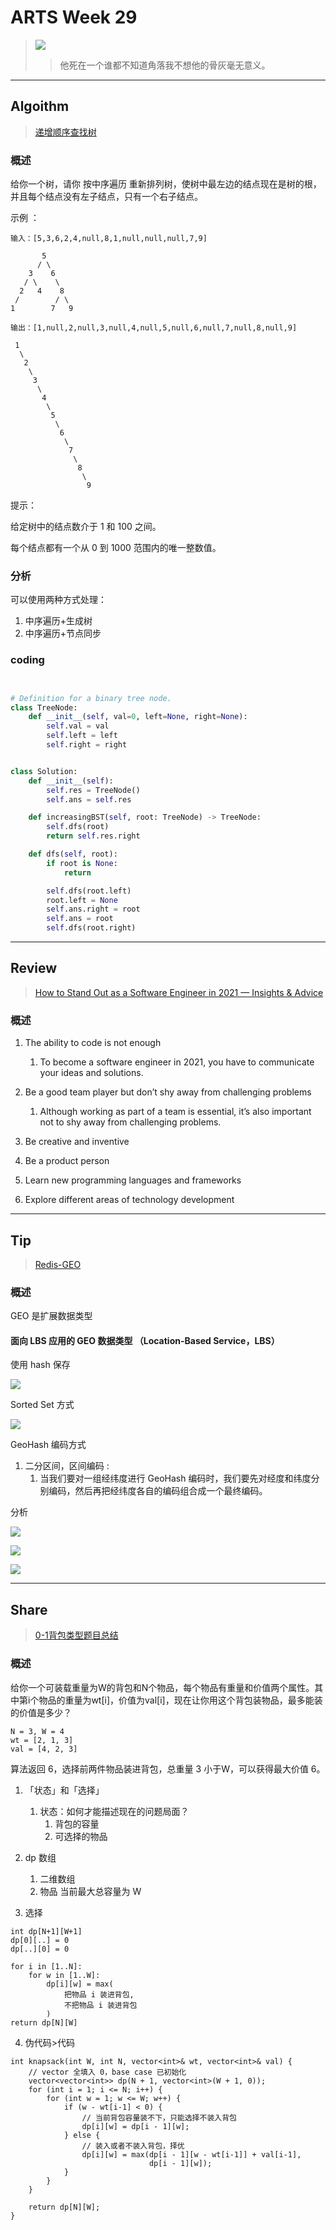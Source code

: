 # ARTS Week 29

> ![](https://github.com/Carmenliukang/ARTS/blob/master/image/29/1.jpeg)
>> 他死在一个谁都不知道角落我不想他的骨灰毫无意义。

***

## Algoithm

> [递增顺序查找树](https://leetcode-cn.com/problems/increasing-order-search-tree/)

### 概述

给你一个树，请你 按中序遍历 重新排列树，使树中最左边的结点现在是树的根，并且每个结点没有左子结点，只有一个右子结点。

示例 ：

    输入：[5,3,6,2,4,null,8,1,null,null,null,7,9]
    
           5
          / \
        3    6
       / \    \
      2   4    8
     /        / \ 
    1        7   9
    
    输出：[1,null,2,null,3,null,4,null,5,null,6,null,7,null,8,null,9]
    
     1
      \
       2
        \
         3
          \
           4
            \
             5
              \
               6
                \
                 7
                  \
                   8
                    \
                     9  

提示：

给定树中的结点数介于 1 和 100 之间。

每个结点都有一个从 0 到 1000 范围内的唯一整数值。

### 分析

可以使用两种方式处理：

1. 中序遍历+生成树
2. 中序遍历+节点同步

### coding

```python


# Definition for a binary tree node.
class TreeNode:
    def __init__(self, val=0, left=None, right=None):
        self.val = val
        self.left = left
        self.right = right


class Solution:
    def __init__(self):
        self.res = TreeNode()
        self.ans = self.res

    def increasingBST(self, root: TreeNode) -> TreeNode:
        self.dfs(root)
        return self.res.right

    def dfs(self, root):
        if root is None:
            return

        self.dfs(root.left)
        root.left = None
        self.ans.right = root
        self.ans = root
        self.dfs(root.right)


```

***

## Review

> [How to Stand Out as a Software Engineer in 2021 — Insights & Advice](https://simon-holdorf.medium.com/how-to-stand-out-as-a-software-engineer-in-2021-insights-advice-803016bf8d38)

### 概述

1. The ability to code is not enough
   1. To become a software engineer in 2021, you have to communicate your ideas and solutions.
   
2. Be a good team player but don’t shy away from challenging problems
   1. Although working as part of a team is essential, it’s also important not to shy away from challenging problems.
   
3. Be creative and inventive

4. Be a product person

5. Learn new programming languages and frameworks

6. Explore different areas of technology development


***

## Tip

> [Redis-GEO](https://time.geekbang.org/column/article/281745)

### 概述

GEO 是扩展数据类型

#### 面向 LBS 应用的 GEO 数据类型 （Location-Based Service，LBS）

使用 hash 保存

![](https://github.com/Carmenliukang/ARTS/blob/master/image/29/2.jpg)

Sorted Set 方式

![](https://github.com/Carmenliukang/ARTS/blob/master/image/29/3.jpg)

GeoHash 编码方式

1. 二分区间，区间编码 :
    1. 当我们要对一组经纬度进行 GeoHash 编码时，我们要先对经度和纬度分别编码，然后再把经纬度各自的编码组合成一个最终编码。

分析

![](https://github.com/Carmenliukang/ARTS/blob/master/image/29/4.jpg)

![](https://github.com/Carmenliukang/ARTS/blob/master/image/29/5.jpg)

![](https://github.com/Carmenliukang/ARTS/blob/master/image/29/6.jpg)

***

## Share

> [0-1背包类型题目总结](https://github.com/Carmenliukang/ARTS/blob/master/week29.md#share)

### 概述

给你一个可装载重量为W的背包和N个物品，每个物品有重量和价值两个属性。其中第i个物品的重量为wt[i]，价值为val[i]，现在让你用这个背包装物品，最多能装的价值是多少？

```
N = 3, W = 4
wt = [2, 1, 3]
val = [4, 2, 3]
```
算法返回 6，选择前两件物品装进背包，总重量 3 小于W，可以获得最大价值 6。


1. 「状态」和「选择」
   1. 状态：如何才能描述现在的问题局面？
      1. 背包的容量
      2. 可选择的物品

2. dp 数组
   1. 二维数组
   2. 物品 当前最大总容量为 W

3. 选择
```
int dp[N+1][W+1]
dp[0][..] = 0
dp[..][0] = 0

for i in [1..N]:
    for w in [1..W]:
        dp[i][w] = max(
            把物品 i 装进背包,
            不把物品 i 装进背包
        )
return dp[N][W]
```

4. 伪代码>代码
```
int knapsack(int W, int N, vector<int>& wt, vector<int>& val) {
    // vector 全填入 0，base case 已初始化
    vector<vector<int>> dp(N + 1, vector<int>(W + 1, 0));
    for (int i = 1; i <= N; i++) {
        for (int w = 1; w <= W; w++) {
            if (w - wt[i-1] < 0) {
                // 当前背包容量装不下，只能选择不装入背包
                dp[i][w] = dp[i - 1][w];
            } else {
                // 装入或者不装入背包，择优
                dp[i][w] = max(dp[i - 1][w - wt[i-1]] + val[i-1], 
                               dp[i - 1][w]);
            }
        }
    }

    return dp[N][W];
}
```
